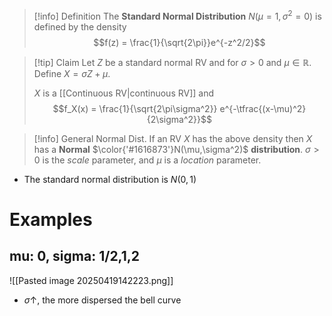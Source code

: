 >[!info] Definition
>The **Standard Normal Distribution** $N(\mu=1, \sigma^2 = 0)$ is defined by the density
>$$f(z) = \frac{1}{\sqrt{2\pi}}e^{-z^2/2}$$

>[!tip] Claim
>Let $Z$ be a standard normal RV and for $\sigma >0$ and $\mu \in \mathbb{R}$. Define $X = \sigma Z + \mu$.
>
>$X$ is a [[Continuous RV|continuous RV]] and
>$$f_X(x) = \frac{1}{\sqrt{2\pi\sigma^2}} e^{-\tfrac{(x-\mu)^2}{2\sigma^2}}$$
>

>[!info] General Normal Dist.
>If an RV $X$ has the above density then $X$ has a **Normal** $\color{'#1616873'}N(\mu,\sigma^2)$ **distribution**. 
>$\sigma>0$ is the *scale* parameter, and $\mu$ is a *location* parameter.
- The standard normal distribution is $N(0,1)$


# Examples

## mu: 0, sigma: 1/2,1,2

![[Pasted image 20250419142223.png]]

- $\sigma \uparrow$, the more dispersed the bell curve